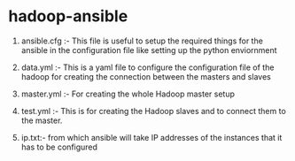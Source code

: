 # hadoop-ansible

1. ansible.cfg :- This file is useful to setup the required things for the ansible in the configuration file like setting up the python enviornment 

2. data.yml :- This is a yaml file to configure the configuration file of the hadoop for creating the connection between the masters and slaves

3. master.yml :- For creating the whole Hadoop master setup

4. test.yml :- This is for creating the Hadoop slaves and to connect them to the master.

5. ip.txt:- from which ansible will take IP addresses of the instances that it has to be configured 
